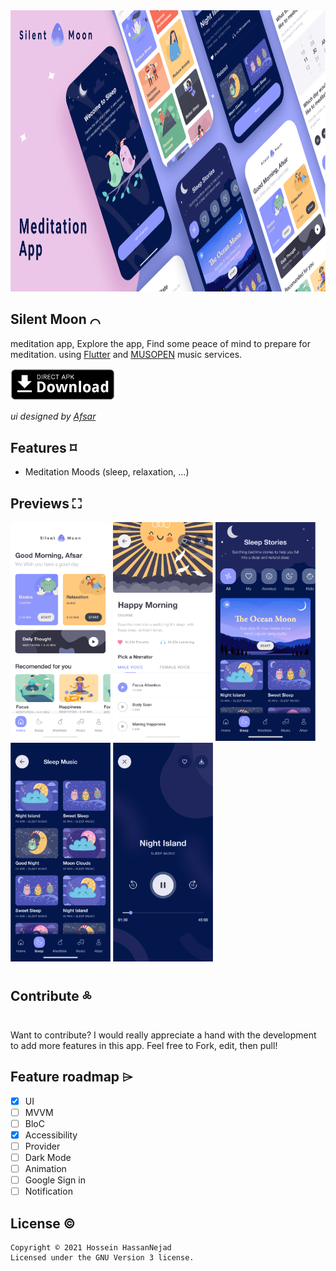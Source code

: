 <img src="preview/header.png" alt="SilentMoon header"  height="450">

## Silent Moon ⌒
meditation app, Explore the app, Find some peace of mind to prepare for meditation.
using [Flutter](https://flutter.dev) and [MUSOPEN](https://musopen.org/) music services.

[<img src="preview/direct-apk-download.webp" alt="Direct apk download"  height="51.5">](https://github.com/husen-hn/SilentMoon/releases/latest)

*ui designed by [Afsar](https://www.figma.com/community/file/882888114457713282)*

## Features ⌑
* Meditation Moods (sleep, relaxation, ...)

## Previews ⛶

<img src="preview/sc1.png" alt="screenshots"  height="350" width="160"> <img src="preview/sc2.png" alt="screenshots"  height="350" width="160"> <img src="preview/sc3.png" alt="screenshots"  height="350" width="160"> <img src="preview/sc4.png" alt="screenshots"  height="350" width="160"> <img src="preview/sc5.png" alt="screenshots"  height="350" width="160">

## Contribute ༜
Want to contribute? I would really appreciate a hand with the development to add more features in this app.
Feel free to Fork, edit, then pull!

## Feature roadmap ⌲
* [x] UI
* [ ] MVVM
* [ ] BloC
* [x] Accessibility
* [ ] Provider
* [ ] Dark Mode
* [ ] Animation
* [ ] Google Sign in
* [ ] Notification

<!-- ## Download ⇣
[<img src="preview/get-cafebazaar.webp" alt="Download from Cafebazaar" height="50">](https://cafebazaar.ir/app/com.husen.android.bitgram) [<img src="preview/direct-apk-download.webp" alt="Direct apk download"  height="51.5">](https://github.com/husen-hn/Bitgram/releases/latest) -->

## License ©
```
Copyright © 2021 Hossein HassanNejad 
Licensed under the GNU Version 3 license.
```